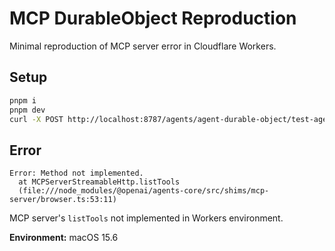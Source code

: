 # MCP DurableObject Reproduction

Minimal reproduction of MCP server error in Cloudflare Workers.

## Setup
```bash
pnpm i
pnpm dev
curl -X POST http://localhost:8787/agents/agent-durable-object/test-agent
```

## Error
```
Error: Method not implemented.
  at MCPServerStreamableHttp.listTools
  (file:///node_modules/@openai/agents-core/src/shims/mcp-server/browser.ts:53:11)
```

MCP server's `listTools` not implemented in Workers environment.

**Environment:** macOS 15.6